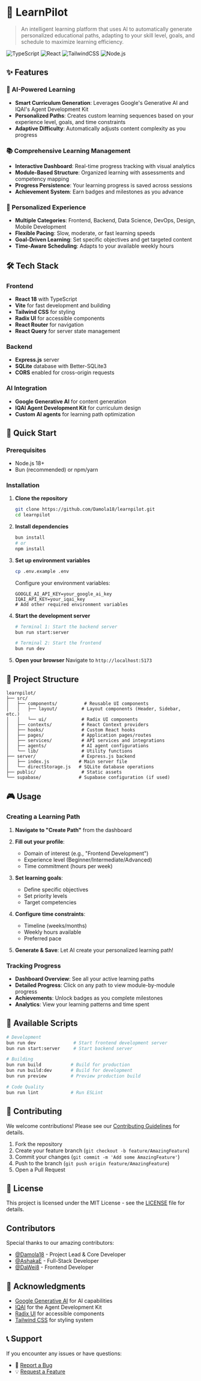 # 🚀 LearnPilot

> An intelligent learning platform that uses AI to automatically generate personalized educational paths, adapting to your skill level, goals, and schedule to maximize learning efficiency.

![TypeScript](https://img.shields.io/badge/typescript-%23007ACC.svg?style=for-the-badge&logo=typescript&logoColor=white)
![React](https://img.shields.io/badge/react-%2320232a.svg?style=for-the-badge&logo=react&logoColor=%2361DAFB)
![TailwindCSS](https://img.shields.io/badge/tailwindcss-%2338B2AC.svg?style=for-the-badge&logo=tailwind-css&logoColor=white)
![Node.js](https://img.shields.io/badge/node.js-6DA55F?style=for-the-badge&logo=node.js&logoColor=white)

## ✨ Features

### 🤖 AI-Powered Learning

-   **Smart Curriculum Generation**: Leverages Google's Generative AI and IQAI's Agent Development Kit
-   **Personalized Paths**: Creates custom learning sequences based on your experience level, goals, and time constraints
-   **Adaptive Difficulty**: Automatically adjusts content complexity as you progress

### 📚 Comprehensive Learning Management

-   **Interactive Dashboard**: Real-time progress tracking with visual analytics
-   **Module-Based Structure**: Organized learning with assessments and competency mapping
-   **Progress Persistence**: Your learning progress is saved across sessions
-   **Achievement System**: Earn badges and milestones as you advance

### 🎯 Personalized Experience

-   **Multiple Categories**: Frontend, Backend, Data Science, DevOps, Design, Mobile Development
-   **Flexible Pacing**: Slow, moderate, or fast learning speeds
-   **Goal-Driven Learning**: Set specific objectives and get targeted content
-   **Time-Aware Scheduling**: Adapts to your available weekly hours

## 🛠️ Tech Stack

### Frontend

-   **React 18** with TypeScript
-   **Vite** for fast development and building
-   **Tailwind CSS** for styling
-   **Radix UI** for accessible components
-   **React Router** for navigation
-   **React Query** for server state management

### Backend

-   **Express.js** server
-   **SQLite** database with Better-SQLite3
-   **CORS** enabled for cross-origin requests

### AI Integration

-   **Google Generative AI** for content generation
-   **IQAI Agent Development Kit** for curriculum design
-   **Custom AI agents** for learning path optimization

## 🚀 Quick Start

### Prerequisites

-   Node.js 18+
-   Bun (recommended) or npm/yarn

### Installation

1. **Clone the repository**

    ```bash
    git clone https://github.com/Damola18/learnpilot.git
    cd learnpilot
    ```

2. **Install dependencies**

    ```bash
    bun install
    # or
    npm install
    ```

3. **Set up environment variables**

    ```bash
    cp .env.example .env
    ```

    Configure your environment variables:

    ```env
    GOOGLE_AI_API_KEY=your_google_ai_key
    IQAI_API_KEY=your_iqai_key
    # Add other required environment variables
    ```

4. **Start the development server**

    ```bash
    # Terminal 1: Start the backend server
    bun run start:server

    # Terminal 2: Start the frontend
    bun run dev
    ```

5. **Open your browser**
   Navigate to `http://localhost:5173`

## 📁 Project Structure

```
learnpilot/
├── src/
│   ├── components/          # Reusable UI components
│   │   ├── layout/         # Layout components (Header, Sidebar, etc.)
│   │   └── ui/             # Radix UI components
│   ├── contexts/           # React Context providers
│   ├── hooks/              # Custom React hooks
│   ├── pages/              # Application pages/routes
│   ├── services/           # API services and integrations
│   ├── agents/             # AI agent configurations
│   └── lib/                # Utility functions
├── server/                 # Express.js backend
│   ├── index.js           # Main server file
│   └── directStorage.js   # SQLite database operations
├── public/                 # Static assets
└── supabase/              # Supabase configuration (if used)
```

## 🎮 Usage

### Creating a Learning Path

1. **Navigate to "Create Path"** from the dashboard
2. **Fill out your profile**:

    - Domain of interest (e.g., "Frontend Development")
    - Experience level (Beginner/Intermediate/Advanced)
    - Time commitment (hours per week)

3. **Set learning goals**:

    - Define specific objectives
    - Set priority levels
    - Target competencies

4. **Configure time constraints**:

    - Timeline (weeks/months)
    - Weekly hours available
    - Preferred pace

5. **Generate & Save**: Let AI create your personalized learning path!

### Tracking Progress

-   **Dashboard Overview**: See all your active learning paths
-   **Detailed Progress**: Click on any path to view module-by-module progress
-   **Achievements**: Unlock badges as you complete milestones
-   **Analytics**: View your learning patterns and time spent

## 🔧 Available Scripts

```bash
# Development
bun run dev              # Start frontend development server
bun run start:server     # Start backend server

# Building
bun run build           # Build for production
bun run build:dev       # Build for development
bun run preview         # Preview production build

# Code Quality
bun run lint            # Run ESLint
```

## 🤝 Contributing

We welcome contributions! Please see our [Contributing Guidelines](CONTRIBUTING.md) for details.

1. Fork the repository
2. Create your feature branch (`git checkout -b feature/AmazingFeature`)
3. Commit your changes (`git commit -m 'Add some AmazingFeature'`)
4. Push to the branch (`git push origin feature/AmazingFeature`)
5. Open a Pull Request

## 📝 License

This project is licensed under the MIT License - see the [LICENSE](LICENSE) file for details.

## Contributors

Special thanks to our amazing contributors:

-   [@Damola18](https://github.com/Damola18) - Project Lead & Core Developer
-   [@AshakaE](https://github.com/AshakaE) - Full-Stack Developer
-   [@DaWei8](https://github.com/DaWei8) - Frontend Developer

## 🙏 Acknowledgments

-   [Google Generative AI](https://ai.google.dev/) for AI capabilities
-   [IQAI](https://adk.iqai.com/) for the Agent Development Kit
-   [Radix UI](https://www.radix-ui.com/) for accessible components
-   [Tailwind CSS](https://tailwindcss.com/) for styling system

## 📞 Support

If you encounter any issues or have questions:

-   🐛 [Report a Bug](https://github.com/Damola18/learnpilot/issues)
-   💡 [Request a Feature](https://github.com/Damola18/learnpilot/issues)
